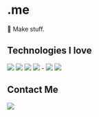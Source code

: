 # .me

🚀 Make stuff.

## Technologies I love

[![](https://img.shields.io/badge/-go-black?style=for-the-badge&logo=go)](https://go.dev/)
[![](https://img.shields.io/badge/-kotlin-black?style=for-the-badge&logo=kotlin)](https://kotlinlang.org/)
[![](https://img.shields.io/badge/-zig-black?style=for-the-badge&logo=zig)](https://www.ziglang.org/)
[![](https://img.shields.io/badge/-rust-black?style=for-the-badge&logo=rust)](https://www.rust-lang.org/) -
[![](https://img.shields.io/badge/-JS/TS-black?style=for-the-badge&logo=typescript)](https://www.typescriptlang.org/)
[![](https://img.shields.io/badge/-TailwindCSS-black?style=for-the-badge&logo=tailwindcss)](https://www.tailwindcss.com/)

## Contact Me

[![](https://img.shields.io/badge/-Mail-black?style=for-the-badge&logo=gmail)](mailto:yosssdev@gmail.com)

<!-- [![Top Langs](https://github-readme-stats.vercel.app/api/top-langs/?username=yossdev&layout=compact)](https://github.com/anuraghazra/github-readme-stats) -->

